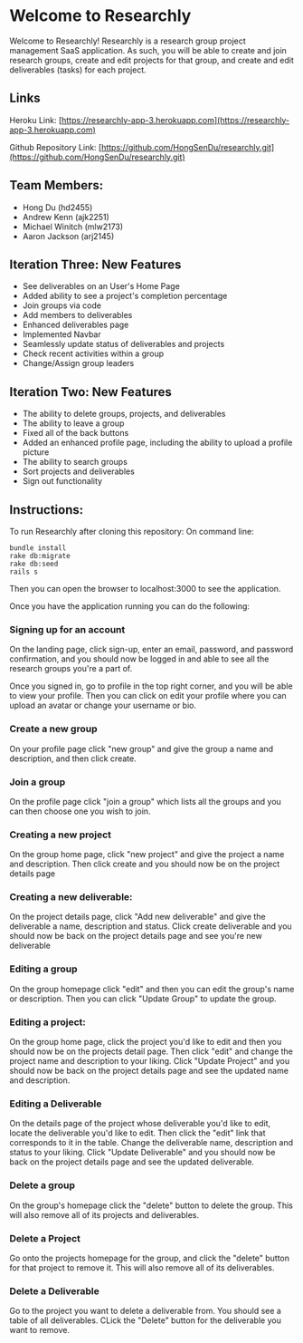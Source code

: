 # Welcome to Researchly
Welcome to Researchly! Researchly is a research group project management SaaS application. As such, you will be able to create and join research groups, create and edit projects for that group, and create and edit deliverables (tasks) for each project.

## Links
Heroku Link: [https://researchly-app-3.herokuapp.com](https://researchly-app-3.herokuapp.com)

Github Repository Link: [https://github.com/HongSenDu/researchly.git](https://github.com/HongSenDu/researchly.git)

## Team Members:
* Hong Du (hd2455)	
* Andrew Kenn (ajk2251)
* Michael Winitch (mlw2173)
* Aaron Jackson (arj2145)

## Iteration Three: New Features
* See deliverables on an User's Home Page
* Added ability to see a project's completion percentage
* Join groups via code
* Add members to deliverables
* Enhanced deliverables page
* Implemented Navbar
* Seamlessly update status of deliverables and projects
* Check recent activities within a group
* Change/Assign group leaders

## Iteration Two: New Features
* The ability to delete groups, projects, and deliverables
* The ability to leave a group
* Fixed all of the back buttons
* Added an enhanced profile page, including the ability to upload a profile picture
* The ability to search groups
* Sort projects and deliverables
* Sign out functionality

## Instructions:

To run Researchly after cloning this repository:
On command line:
~~~
bundle install
rake db:migrate
rake db:seed
rails s
~~~
Then you can open the browser to localhost:3000 to see the application. 

Once you have the application running you can do the following:

### Signing up for an account
On the landing page, click sign-up, enter an email, password, and password confirmation, and you should now be logged in and able to see all the research groups you're a part of.

Once you signed in, go to profile in the top right corner, and you will be able to view your profile. Then you can click on edit your profile where you can upload an avatar or change your username or bio. 

### Create a new group
On your profile page click "new group" and give the group a name and description, and then click create. 

### Join a group
On the profile page click "join a group" which lists all the groups and you can then choose one you wish to join. 

### Creating a new project
On the group home page, click "new project" and give the project a name and description. Then click create and you should now be on the project details page

### Creating a new deliverable:
On the project details page, click "Add new deliverable" and give the deliverable a name, description and status. Click create deliverable and you should now be back on the project details page and see you're new deliverable

### Editing a group
On the group homepage click "edit" and then you can edit the group's name or description. Then you can click "Update Group" to update the group.

### Editing a project:
On the group home page, click the project you'd like to edit and then you should now be on the projects detail page. Then click "edit" and change the project name and description to your liking. Click "Update Project" and you should now be back on the project details page and see the updated name and description. 

### Editing a Deliverable
On the details page of the project whose deliverable you'd like to edit, locate the deliverable you'd like to edit. Then click the "edit" link that corresponds to it in the table. Change the deliverable name, description and status to your liking. Click "Update Deliverable" and you should now be back on the project details page and see the updated deliverable.

### Delete a group
On the group's homepage click the "delete" button to delete the group. This will also remove all of its projects and deliverables.

### Delete a Project
Go onto the projects homepage for the group, and click the "delete" button for that project to remove it. This will also remove all of its deliverables. 

### Delete a Deliverable
Go to the project you want to delete a deliverable from. You should see a table of all deliverables. CLick the "Delete" button for the deliverable you want to remove. 
